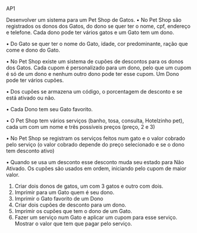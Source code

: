 AP1

Desenvolver um sistema para um Pet Shop de Gatos. 
• No Pet Shop são registrados os donos dos Gatos, do dono se quer ter o nome, cpf, endereço e telefone.  Cada dono pode ter vários gatos e um Gato tem um dono.

• Do Gato se quer ter o nome do Gato, idade, cor predominante, ração que come e dono do Gato.

• No Pet Shop existe um sistema de cupões de descontos para os donos dos Gatos. Cada cupom é personalizado para um dono, pelo que um cupom é só de um dono e nenhum outro dono pode ter esse cupom. Um Dono pode ter vários cupões.

• Dos cupões se armazena um código, o porcentagem de desconto e se está ativado ou não.

• Cada Dono tem seu Gato favorito.

• O Pet Shop tem vários serviços (banho, tosa, consulta, Hotelzinho pet), cada um com um nome e três possíveis preços (preço, 2 e 3) 

• No Pet Shop se registram os serviços feitos num gato e o valor cobrado pelo serviço (o valor cobrado depende do preço selecionado e se o dono tem desconto ativo) 

• Quando se usa um desconto esse desconto muda seu estado para Não Ativado. Os cupões são usados em ordem, iniciando pelo cupom de maior valor. 



1. Criar dois donos de gatos, um com 3 gatos e outro com dois.
2. Imprimir para um Gato quem é seu dono.
3. Imprimir o Gato favorito de um Dono
4. Criar dois cupões de desconto para um dono.
5. Imprimir os cupões que tem o dono de um Gato.
6. Fazer um serviço num Gato e aplicar um cupom para esse serviço. Mostrar o valor que tem que pagar pelo serviço.
